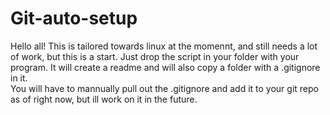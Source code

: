 # Git-auto-setup
Hello all!
This is tailored towards linux at the momennt, and still needs a lot of work, but this is a start. 
Just drop the script in your folder with your program. It will create a readme and will also copy a folder with a .gitignore in it.  
You will have to mannually pull out the .gitignore and add it to your git repo as of right now, but ill work on it 
in the future.
